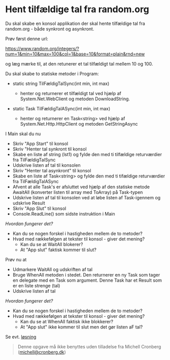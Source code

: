 ﻿# Hent tilfældige tal fra random.org

Du skal skabe en konsol applikation der skal hente tilfældige tal fra random.org - både synkront og asynkront.

Prøv først denne url:

https://www.random.org/integers/?num=1&min=10&max=100&col=1&base=10&format=plain&rnd=new

og læg mærke til, at den retunerer et tal tilfældigt tal mellem 10 og 100.

Du skal skabe to statiske metoder i Program:

- static string TilFældigTalSync(int min, int max)
	- henter og returnerer et tilfældigt tal ved hjælp af System.Net.WebClient og metoden DownloadString.

- static Task<string> TilFældigTalASync(int min, int max)
	- henter og returnerer en Task\<string\> ved hjælp af System.Net.Http.HttpClient og metoden GetStringAsync

I Main skal du nu 

- Skriv "App Start" til konsol 
- Skriv "Henter tal synkront til konsol
- Skabe en liste af string (lst1) og fylde den med ti tilfældige returværdier fra TilFældigTalSync
- Udskrive listen af tal til konsolen
- Skriv "Henter tal asynkront" til konsol
- Skabe en liste af Task\<string\> og fylde den med ti tifældige returværdier fra TilFældigTalASync
- Afvent at alle Task's er afsluttet ved hjælp af den statiske metode AwaitAll (konverter listen til array med ToArray) på Task-typen
- Udskrive listen af tal til konsolen ved at løbe listen af Task-igennem og udskrive Result
- Skriv "App Slut" til konsol
- Console.ReadLine() som sidste instruktion i Main
	
*Hvordan fungerer det?*

- Kan du se nogen forskel i hastigheden mellem de to metoder?
- Hvad med rækkefølgen at tekster til konsol - giver det mening? 
	- Kan du se at WaitAll blokerer? 
	- At "App slut" faktisk kommer til slut?

Prøv nu at 

- Udmarkere WaitAll og udskriften af tal
- Bruge WhenAll metoden i stedet. Den returnerer en ny Task som tager en delegate med en
Task som argument. Denne Task har et Result som er en liste strenge (tal)
- Udskrive listen af tal

*Hvordan fungerer det?*

- Kan du se nogen forskel i hastigheden mellem de to metoder?
- Hvad med rækkefølgen at tekster til konsol - giver det mening? 
	- Kan du se at WhenAll faktisk ikke blokkerer? 
	- At "App slut" ikke kommer til slut men det gør listen aF tal?


Se evt. [løsning](https://github.com/devcronberg/undervisning-cs-opgaver/blob/master/async-webclient/Program.cs)

<!-- footerstart -->
> Denne opgave må ikke benyttes uden tilladelse fra Michell Cronberg (michell@cronberg.dk)
<!-- footerslut -->
